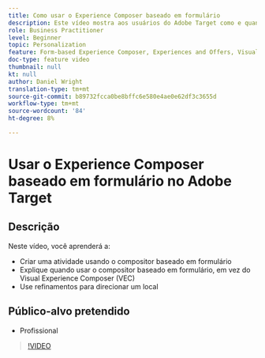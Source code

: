 ```yaml
---
title: Como usar o Experience Composer baseado em formulário
description: Este vídeo mostra aos usuários do Adobe Target como e quando usar o Experience Composer baseado em formulário.
role: Business Practitioner
level: Beginner
topic: Personalization
feature: Form-based Experience Composer, Experiences and Offers, Visual Experience Composer (VEC)
doc-type: feature video
thumbnail: null
kt: null
author: Daniel Wright
translation-type: tm+mt
source-git-commit: b89732fcca0be8bffc6e580e4ae0e62df3c3655d
workflow-type: tm+mt
source-wordcount: '84'
ht-degree: 8%

---
```



# Usar o Experience Composer baseado em formulário no Adobe Target

## Descrição

Neste vídeo, você aprenderá a:

* Criar uma atividade usando o compositor baseado em formulário
* Explique quando usar o compositor baseado em formulário, em vez do Visual Experience Composer (VEC)
* Use refinamentos para direcionar um local

## Público-alvo pretendido

* Profissional

>[!VIDEO](https://video.tv.adobe.com/v/17390/?quality=12)